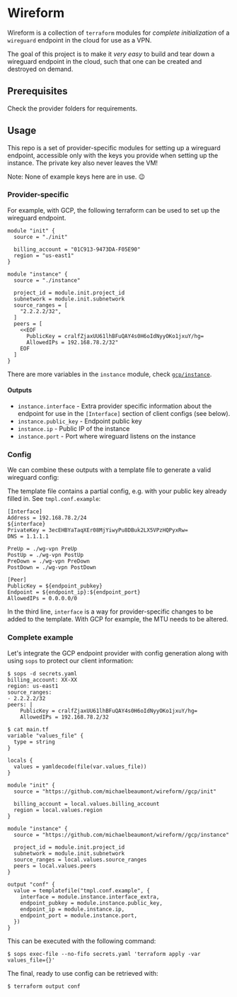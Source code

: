 # Wireform

Wireform is a collection of `terraform` modules for _complete initialization_ of
a `wireguard` endpoint in the cloud for use as a VPN.

The goal of this project is to make it _very easy_ to build and tear down a
wireguard endpoint in the cloud, such that one can be created and destroyed
on demand.

## Prerequisites

Check the provider folders for requirements.

## Usage

This repo is a set of provider-specific modules for setting up a wireguard
endpoint, accessible only with the keys you provide when setting up
the instance. The private key also never leaves the VM!

Note: None of example keys here are in use. :wink:

### Provider-specific

For example, with GCP, the following terraform can be used to set up the
wireguard endpoint.

```
module "init" {
  source = "./init"

  billing_account = "01C913-9473DA-F05E90"
  region = "us-east1"
}

module "instance" {
  source = "./instance"

  project_id = module.init.project_id
  subnetwork = module.init.subnetwork
  source_ranges = [
    "2.2.2.2/32",
  ]
  peers = [
    <<EOF
      PublicKey = cralfZjaxUU61lhBFuQAY4s0H6oIdNyyOKo1jxuY/hg=
      AllowedIPs = 192.168.78.2/32"
    EOF
  ]
}
```

There are more variables in the `instance` module, check
[`gcp/instance`](gcp/instance/main.tf).

#### Outputs

- `instance.interface` - Extra provider specific information about the endpoint
  for use in the `[Interface]` section of client configs (see below).
- `instance.public_key` - Endpoint public key
- `instance.ip` - Public IP of the instance
- `instance.port` - Port where wireguard listens on the instance

### Config

We can combine these outputs with a template file to generate a valid wireguard
config:

The template file contains a partial config, e.g. with your public key
already filled in. See
`tmpl.conf.example`:

```
[Interface]
Address = 192.168.78.2/24
${interface}
PrivateKey = 3ecEHBYaTaqXEr08MjYiwyPu8DBuk2LX5VPzHQPyxRw=
DNS = 1.1.1.1

PreUp = ./wg-vpn PreUp
PostUp = ./wg-vpn PostUp
PreDown = ./wg-vpn PreDown
PostDown = ./wg-vpn PostDown

[Peer]
PublicKey = ${endpoint_pubkey}
Endpoint = ${endpoint_ip}:${endpoint_port}
AllowedIPs = 0.0.0.0/0
```

In the third line, `interface` is a way for provider-specific changes to be
added to the template.
With GCP for example, the MTU needs to be altered.

### Complete example

Let's integrate the GCP endpoint provider with config generation along with using
`sops` to protect our client information:

```console
$ sops -d secrets.yaml
billing_account: XX-XX
region: us-east1
source_ranges:
- 2.2.2.2/32
peers: |
    PublicKey = cralfZjaxUU61lhBFuQAY4s0H6oIdNyyOKo1jxuY/hg=
    AllowedIPs = 192.168.78.2/32
```

```console
$ cat main.tf
variable "values_file" {
  type = string
}

locals {
  values = yamldecode(file(var.values_file))
}

module "init" {
  source = "https://github.com/michaelbeaumont/wireform//gcp/init"

  billing_account = local.values.billing_account
  region = local.values.region
}

module "instance" {
  source = "https://github.com/michaelbeaumont/wireform//gcp/instance"

  project_id = module.init.project_id
  subnetwork = module.init.subnetwork
  source_ranges = local.values.source_ranges
  peers = local.values.peers
}

output "conf" {
  value = templatefile("tmpl.conf.example", {
    interface = module.instance.interface_extra,
    endpoint_pubkey = module.instance.public_key,
    endpoint_ip = module.instance.ip,
    endpoint_port = module.instance.port,
  })
}
```

This can be executed with the following command:

```console
$ sops exec-file --no-fifo secrets.yaml 'terraform apply -var values_file={}'
```

The final, ready to use config can be retrieved with:

```console
$ terraform output conf
```
